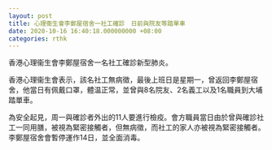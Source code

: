 ```yaml
---
layout: post
title: 心理衞生會李鄭屋宿舍一社工確診　日前與院友等踏單車
date: 2020-10-16 16:40:18.000000000 +08:00
categories: rthk
---
```


香港心理衞生會李鄭屋宿舍一名社工確診新型肺炎。

香港心理衞生會表示，該名社工無病徵，最後上班日是星期一，曾返回李鄭屋宿舍，他當日有佩戴口罩，體温正常，並曾與8名院友、2名義工以及1名職員到大埔踏單車。

為安全起見，周一與確診者外出的11人要進行檢疫。會方職員當日由於曾與確診社工一同用膳，被視為緊密接觸者，但無病徵，而社工的家人亦被視為緊密接觸者。李鄭屋宿舍會暫停運作14日，並全面消毒。
